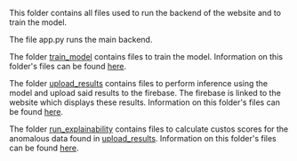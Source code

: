 This folder contains all files used to run the backend of the website and to train the model.

The file app.py runs the main backend.

The folder [train_model](./train_model/) contains files to train the model. Information on this folder's files can be found [here](./train_model/README.md).

The folder [upload_results](./upload_results/) contains files to perform inference using the model and upload said results to the firebase. The firebase is linked to the website which displays these results.
Information on this folder's files can be found [here](./upload_results/README.md).

The folder [run_explainability](./run_explainability) contains files to calculate custos scores for the anomalous data found in [upload_results](./upload_results/).
Information on this folder's files can be found [here](./run_explainability/README.md).
